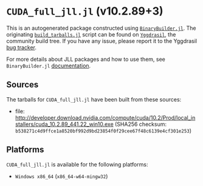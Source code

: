# `CUDA_full_jll.jl` (v10.2.89+3)

This is an autogenerated package constructed using [`BinaryBuilder.jl`](https://github.com/JuliaPackaging/BinaryBuilder.jl). The originating [`build_tarballs.jl`](https://github.com/JuliaPackaging/Yggdrasil/blob/c7b1a033d38b4541e6fc13e5ac6211cdee5c447e/C/CUDA/CUDA_full@10.2/build_tarballs.jl) script can be found on [`Yggdrasil`](https://github.com/JuliaPackaging/Yggdrasil/), the community build tree.  If you have any issue, please report it to the Yggdrasil [bug tracker](https://github.com/JuliaPackaging/Yggdrasil/issues).

For more details about JLL packages and how to use them, see `BinaryBuilder.jl` [documentation](https://juliapackaging.github.io/BinaryBuilder.jl/dev/jll/).

## Sources

The tarballs for `CUDA_full_jll.jl` have been built from these sources:

* file: http://developer.download.nvidia.com/compute/cuda/10.2/Prod/local_installers/cuda_10.2.89_441.22_win10.exe (SHA256 checksum: `b538271c4d9ffce1a8520bf992d9bd23854f0f29cee67f48c6139e4cf301e253`)

## Platforms

`CUDA_full_jll.jl` is available for the following platforms:

* `Windows x86_64` (`x86_64-w64-mingw32`)
